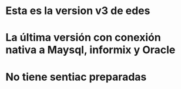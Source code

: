 # Esta es la version v3 de edes 
# La última versión con conexión nativa a Maysql, informix y Oracle
# No tiene sentiac preparadas

